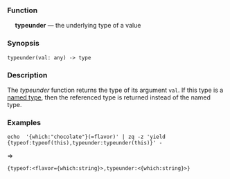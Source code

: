### Function

&emsp; **typeunder** &mdash; the underlying type of a value

### Synopsis

```
typeunder(val: any) -> type
```

### Description

The _typeunder_ function returns the type of its argument `val`.  If this type is a
[named type](../../formats/zed.md#3-named-type), then the referenced type is
returned instead of the named type.

### Examples

```mdtest-command
echo  '{which:"chocolate"}(=flavor)' | zq -z 'yield {typeof:typeof(this),typeunder:typeunder(this)}' -
```
=>
```mdtest-output
{typeof:<flavor={which:string}>,typeunder:<{which:string}>}
```
